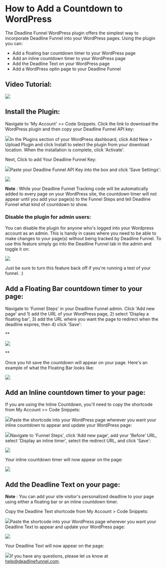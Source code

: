 # How to Add a Countdown to WordPress

The Deadline Funnel WordPress plugin offers the simplest way to incorporate Deadline Funnel into your WordPress pages. Using the plugin you can:

* Add a floating bar countdown timer to your WordPress page
* Add an inline countdown timer to your WordPress page
* Add the Deadline Text on your WordPress page
* Add a WordPress optin page to your Deadline Funnel

## Video Tutorial:

![](https://fast.wistia.com/embed/medias/5n90mv3ft2/swatch)

## Install the Plugin:

Navigate to 'My Account' &gt;&gt; Code Snippets. Click the link to download the WordPress plugin and then copy your Deadline Funnel API key:

![](https://s3.amazonaws.com/helpscout.net/docs/assets/53974d6ce4b0c76107b109d1/images/5ba2ab3c0428631d7a8b59e4/file-O4YU0Z1ePJ.png)In the Plugins section of your WordPress dashboard, click Add New &gt; Upload Plugin and click Install to select the plugin from your download location. When the installation is complete, click 'Activate'.

Next, Click to add Your Deadline Funnel Key:

![](https://s3.amazonaws.com/helpscout.net/docs/assets/53974d6ce4b0c76107b109d1/images/5ad11d2f2c7d3a0e93675277/file-6ivFBfYVtV.png)Paste your Deadline Funnel API Key into the box and click 'Save Settings':

![](https://s3.amazonaws.com/helpscout.net/docs/assets/53974d6ce4b0c76107b109d1/images/5ad11d712c7d3a0e93675279/file-xVXp1K3Rot.png)

**Note** : While your Deadline Funnel Tracking code will be automatically added to every page on your WordPress site, the countdown timer will not appear until you add your page\(s\) to the Funnel Steps and tell Deadline Funnel what kind of countdown to show.

### Disable the plugin for admin users:

You can disable the plugin for anyone who's logged into your Wordpress account as an admin. This is handy in cases where you need to be able to make changes to your page\(s\) without being tracked by Deadline Funnel. To use this feature simply go into the Deadline Funnel tab in the admin and toggle it on:

![](https://s3.amazonaws.com/helpscout.net/docs/assets/53974d6ce4b0c76107b109d1/images/5c48c785042863543ccc2613/file-yJTIhuDPcW.png)

Just be sure to turn this feature back off if you're running a test of your funnel. :\)

## Add a Floating Bar countdown timer to your page:

Navigate to 'Funnel Steps' in your Deadline Funnel admin. Click 'Add new page' and 1\) add the URL of your WordPress page, 2\) select 'Display a floating bar', 3\) add the URL where you want the page to redirect when the deadline expires, then 4\) click 'Save':

\*\*

![](https://s3.amazonaws.com/helpscout.net/docs/assets/53974d6ce4b0c76107b109d1/images/5c783c362c7d3a0cb932155e/file-JDPyIgnWsG.png)

\*\*

Once you hit save the countdown will appear on your page. Here's an example of what the Floating Bar looks like:

![](https://s3.amazonaws.com/helpscout.net/docs/assets/53974d6ce4b0c76107b109d1/images/5c65c0a12c7d3a66e32e783a/file-r2622Bfum3.png)

## Add an Inline countdown timer to your page:

If you are using the Inline Countdown, you'll need to copy the shortcode from My Account &gt;&gt; Code Snippets:

![](https://s3.amazonaws.com/helpscout.net/docs/assets/53974d6ce4b0c76107b109d1/images/5ba2ab692c7d3a16370f4c7e/file-jV5jqh1fJf.png)Paste the shortcode into your WordPress page wherever you want your inline countdown to appear and update your WordPress page:

![](https://s3.amazonaws.com/helpscout.net/docs/assets/53974d6ce4b0c76107b109d1/images/59fa2bea0428633199241d0c/file-LqjCxZfjc6.png)Navigate to 'Funnel Steps', click 'Add new page', add your 'Before' URL, select 'Display an inline timer', select the redirect URL, and click 'Save':

![](https://s3.amazonaws.com/helpscout.net/docs/assets/53974d6ce4b0c76107b109d1/images/5c783cd22c7d3a0cb9321570/file-hMgAYWDhqC.png)

Your inline countdown timer will now appear on the page:

![](https://s3.amazonaws.com/helpscout.net/docs/assets/53974d6ce4b0c76107b109d1/images/59fa2c6c0428633199241d0f/file-tOmucMMSC1.png)

## Add the Deadline Text on your page:

**Note** : You can add your site visitor's personalized deadline to your page using either a floating bar or an inline countdown timer.

Copy the Deadline Text shortcode from My Account &gt; Code Snippets:

![](https://s3.amazonaws.com/helpscout.net/docs/assets/53974d6ce4b0c76107b109d1/images/5ba2aaf92c7d3a16370f4c79/file-YVMha38Bew.png)Paste the shortcode into your WordPress page wherever you want your Deadline Text to appear and update your WordPress page:

![](https://s3.amazonaws.com/helpscout.net/docs/assets/53974d6ce4b0c76107b109d1/images/59fa2f2b2c7d3a272c0d4f8a/file-BLAPyKvymg.png)

Your Deadline Text will now appear on the page:

![](https://s3.amazonaws.com/helpscout.net/docs/assets/53974d6ce4b0c76107b109d1/images/59fa2f8c0428633199241d34/file-kVn5hIBHSK.png)If you have any questions, please let us know at [help@deadlinefunnel.com](mailto:mailto:help@deadlinefunnel.com).

